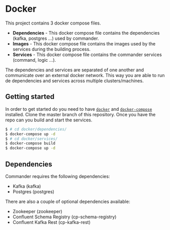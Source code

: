 # Docker

This project contains 3 docker compose files.

- **Dependencies** - This docker compose file contains the dependencies (kafka, postgres ...) used by commander.
- **Images** - This docker compose file contains the images used by the services during the building process.
- **Services** - This docker compose file contains the commander services (command, logic ...).

The dependencies and services are separated of one another and communicate over an external docker network.
This way you are able to run de dependencies and services across multiple clusters/machines.

## Getting started

In order to get started do you need to have [`docker`](https://docs.docker.com/install/) and [`docker-compose`](https://docs.docker.com/compose/install/) installed.
Clone the master branch of this repository. Once you have the repo can you build and start the services.

```bash
$ # cd docker/dependencies/
$ docker-compose up -d
$ # cd docker/services/
$ docker-compose build
$ docker-compose up -d
```

## Dependencies

Commander requires the following dependencies:

- Kafka (kafka)
- Postgres (postgres)

There are also a couple of optional dependencies available:

- Zookeeper (zookeeper)
- Confluent Schema Registry (cp-schema-registry)
- Confluent Kafka Rest (cp-kafka-rest)
